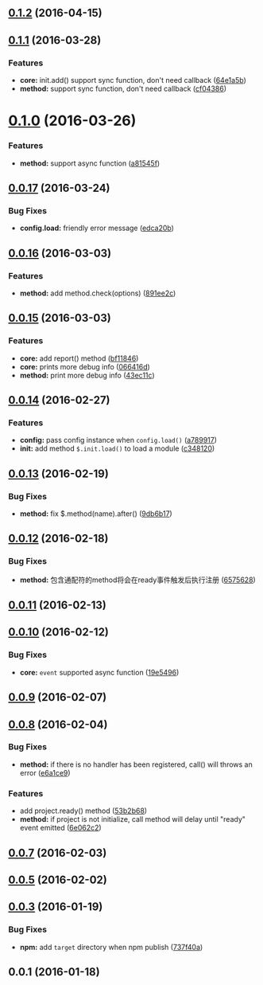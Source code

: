 <a name="0.1.2"></a>
## [0.1.2](https://github.com/leizongmin/node-project-core/compare/v0.1.1...v0.1.2) (2016-04-15)




<a name="0.1.1"></a>
## [0.1.1](https://github.com/leizongmin/node-project-core/compare/v0.1.0...v0.1.1) (2016-03-28)


### Features

* **core:** init.add() support sync function, don't need callback ([64e1a5b](https://github.com/leizongmin/node-project-core/commit/64e1a5b))
* **method:** support sync function, don't need callback ([cf04386](https://github.com/leizongmin/node-project-core/commit/cf04386))



<a name="0.1.0"></a>
# [0.1.0](https://github.com/leizongmin/node-project-core/compare/v0.0.17...v0.1.0) (2016-03-26)


### Features

* **method:** support async function ([a81545f](https://github.com/leizongmin/node-project-core/commit/a81545f))



<a name="0.0.17"></a>
## [0.0.17](https://github.com/leizongmin/node-project-core/compare/v0.0.16...v0.0.17) (2016-03-24)


### Bug Fixes

* **config.load:** friendly error message ([edca20b](https://github.com/leizongmin/node-project-core/commit/edca20b))



<a name="0.0.16"></a>
## [0.0.16](https://github.com/leizongmin/node-project-core/compare/v0.0.15...v0.0.16) (2016-03-03)


### Features

* **method:** add method.check(options) ([891ee2c](https://github.com/leizongmin/node-project-core/commit/891ee2c))



<a name="0.0.15"></a>
## [0.0.15](https://github.com/leizongmin/node-project-core/compare/v0.0.14...v0.0.15) (2016-03-03)


### Features

* **core:** add report() method ([bf11846](https://github.com/leizongmin/node-project-core/commit/bf11846))
* **core:** prints more debug info ([066416d](https://github.com/leizongmin/node-project-core/commit/066416d))
* **method:** print more debug info ([43ec11c](https://github.com/leizongmin/node-project-core/commit/43ec11c))



<a name="0.0.14"></a>
## [0.0.14](https://github.com/leizongmin/node-project-core/compare/v0.0.13...v0.0.14) (2016-02-27)


### Features

* **config:** pass config instance when `config.load()` ([a789917](https://github.com/leizongmin/node-project-core/commit/a789917))
* **init:** add method `$.init.load()` to load a module ([c348120](https://github.com/leizongmin/node-project-core/commit/c348120))



<a name="0.0.13"></a>
## [0.0.13](https://github.com/leizongmin/node-project-core/compare/v0.0.12...v0.0.13) (2016-02-19)


### Bug Fixes

* **method:** fix $.method(name).after() ([9db6b17](https://github.com/leizongmin/node-project-core/commit/9db6b17))



<a name="0.0.12"></a>
## [0.0.12](https://github.com/leizongmin/node-project-core/compare/v0.0.11...v0.0.12) (2016-02-18)


### Bug Fixes

* **method:** 包含通配符的method将会在ready事件触发后执行注册 ([6575628](https://github.com/leizongmin/node-project-core/commit/6575628))



<a name="0.0.11"></a>
## [0.0.11](https://github.com/leizongmin/node-project-core/compare/v0.0.10...v0.0.11) (2016-02-13)




<a name="0.0.10"></a>
## [0.0.10](https://github.com/leizongmin/node-project-core/compare/v0.0.9...v0.0.10) (2016-02-12)


### Bug Fixes

* **core:** `event` supported async function ([19e5496](https://github.com/leizongmin/node-project-core/commit/19e5496))



<a name="0.0.9"></a>
## [0.0.9](https://github.com/leizongmin/node-project-core/compare/v0.0.8...v0.0.9) (2016-02-07)




<a name="0.0.8"></a>
## [0.0.8](https://github.com/leizongmin/node-project-core/compare/v0.0.7...v0.0.8) (2016-02-04)


### Bug Fixes

* **method:** if there is no handler has been registered, call() will throws an error ([e6a1ce9](https://github.com/leizongmin/node-project-core/commit/e6a1ce9))

### Features

* add project.ready() method ([53b2b68](https://github.com/leizongmin/node-project-core/commit/53b2b68))
* **method:** if project is not initialize, call method will delay until "ready" event emitted ([6e062c2](https://github.com/leizongmin/node-project-core/commit/6e062c2))



<a name="0.0.7"></a>
## [0.0.7](https://github.com/leizongmin/node-project-core/compare/v0.0.5...v0.0.7) (2016-02-03)




<a name="0.0.5"></a>
## [0.0.5](https://github.com/leizongmin/node-project-core/compare/v0.0.3...v0.0.5) (2016-02-02)




<a name="0.0.3"></a>
## [0.0.3](https://github.com/leizongmin/node-project-core/compare/v0.0.1...v0.0.3) (2016-01-19)


### Bug Fixes

* **npm:** add `target` directory when npm publish ([737f40a](https://github.com/leizongmin/node-project-core/commit/737f40a))



<a name="0.0.1"></a>
## 0.0.1 (2016-01-18)




